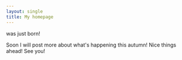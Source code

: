 ```yaml
---
layout: single
title: My homepage
---
```


was just born! 

Soon I will post more about what's happening this autumn!
Nice things ahead!
See you!


